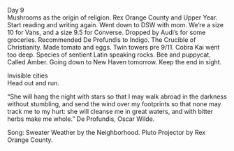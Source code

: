 Day 9  
Mushrooms as the origin of religion. Rex Orange County and Upper Year. Start reading and writing again. Went down to DSW with mom. We’re a size 10 for Vans, and a size 9.5 for Converse. Dropped by Audi’s for some groceries. Recommended De Profundis to Indigo. The Crucible of Christianity. Made tomato and eggs. Twin towers pre 9/11. Cobra Kai went too deep. Species of sentient Latin speaking rocks. Bee and puppycat. Called Amber. Going down to New Haven tomorrow. Keep the end in sight.

Invisible cities  
Head out and run.

“She will hang the night with stars so that I may walk abroad in the darkness without stumbling, and send the wind over my footprints so that none may track me to my hurt: she will cleanse me in great waters, and with bitter herbs make me whole.” De Profundis, Oscar Wilde.

Song: Sweater Weather by the Neighborhood. Pluto Projector by Rex Orange County.